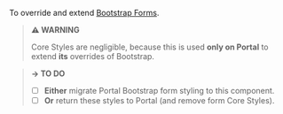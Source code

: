 To override and extend [Bootstrap Forms](https://getbootstrap.com/docs/4.3/components/forms/).

> **⚠️ WARNING**
>
> Core Styles are negligible, because this is used **only on Portal** to extend **its** overrides of Bootstrap.

> **→ TO DO**
>
> - [ ] **Either** migrate Portal Bootstrap form styling to this component.
> - [ ] **Or** return these styles to Portal (and remove form Core Styles).

<script src="{{path '/assets/_utils/js/open-ext-links-in-new-window.js'}}" />
